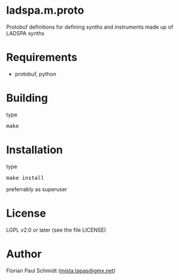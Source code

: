 # ladspa.m.proto

Protobuf definitions for defining synths and instruments made up of LADSPA synths

# Requirements

* protobuf, python

# Building

type

<pre>
make
</pre>

# Installation

type

<pre>
make install
</pre>

preferrably as superuser

# License 

LGPL v2.0 or later (see the file LICENSE)

# Author 

Florian Paul Schmidt (mista.tapas@gmx.net)
